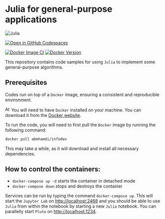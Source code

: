 # Julia for general-purpose applications

![Julia](https://raw.githubusercontent.com/a-mhamdi/infodev/main/Codes/Julia.png)

[![Open in GitHub Codespaces](https://github.com/codespaces/badge.svg)](https://github.com/codespaces/new?hide_repo_select=true&ref=main&skip_quickstart=true&machine=standardLinux32gb&repo=7972810492&devcontainer_path=.devcontainer%2Fdevcontainer.json&geo=EuropeWest)

<!--
[![Open in GitHub Codespaces](https://github.com/codespaces/badge.svg)](https://github.com/codespaces/new?hide_repo_select=true&ref=main&skip_quickstart=true&machine=standardLinux32gb&repo=537615866&devcontainer_path=.devcontainer%2Fdevcontainer.json&geo=EuropeWest) 
-->

[![Docker Image CI](https://github.com/a-mhamdi/infodev/actions/workflows/docker-image.yml/badge.svg)](https://github.com/a-mhamdi/infodev/actions/workflows/docker-image.yml)
[![Docker Version](https://img.shields.io/docker/v/abmhamdi/infodev?sort=semver)](https://hub.docker.com/r/abmhamdi/infodev)

This repository contains code samples for using `Julia` to implement some general-purpose algorithms. 

## Prerequisites

Codes run on top of a `Docker` image, ensuring a consistent and reproducible environment. 

<img src="https://raw.githubusercontent.com/a-mhamdi/infodev/main/Attention.svg" alt="Attention" width="16"/> You will need to have `Docker` installed on your machine. You can download it from the [Docker website](https://hub.docker.com).

To run the code, you will need to first pull the `Docker` image by running the following command:

```zsh
docker pull abmhamdi/infodev
```

This may take a while, as it will download and install all necessary dependencies.

## How to control the containers:

* ```docker-compose up -d``` starts the container in detached mode
* ```docker-compose down``` stops and destroys the container

Services can be run by typing the command `docker-compose up`. This will start the `Jupyter Lab` on [http://localhost:2468](http://localhost:2468) and you should be able to use `Julia` from within the notebook by starting a new `Julia` notebook. You can parallelly start `Pluto` on [http://localhost:1234](http://localhost:1234).
